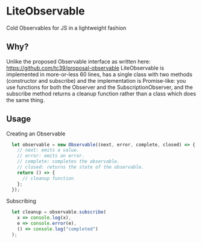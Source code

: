 # LiteObservable
Cold Observables for JS in a lightweight fashion

## Why?
Unlike the proposed Observable interface as written here:
https://github.com/tc39/proposal-observable
LiteObservable is implemented in more-or-less 60 lines, has a single class with two methods (constructor and subscribe) and the implementation is Promise-like: you use functions for both the Observer and the SubscriptionObserver, and the subscribe method returns a cleanup function rather than a class which does the same thing.

## Usage
Creating an Observable
```js
  let observable = new Observable((next, error, complete, closed) => {
    // next: emits a value.
    // error: emits an error.
    // complete: completes the observable.
    // closed: returns the state of the observable.
    return () => {
      // cleanup function
    };
  });
```

Subscribing
```js
  let cleanup = observable.subscribe(
    x => console.log(x),
    e => console.error(e),
    () => console.log("completed")
  );
```
